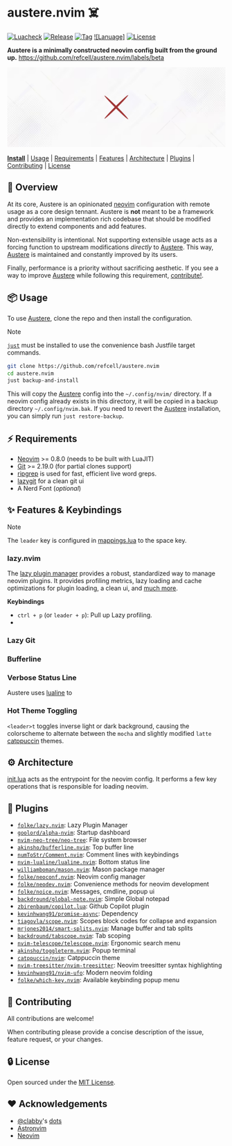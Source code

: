 # austere.nvim ☠️

[![Luacheck]][actions]
[![Release]][actions]
[![Tag]][actions]
[![Lanuage]][lang]
[![License]][mit-license]

[Luacheck]: https://img.shields.io/github/actions/workflow/status/refcell/austere.nvim/ci.yml?branch=main&label=build
[Tag]: https://img.shields.io/github/actions/workflow/status/refcell/austere.nvim/tag.yml?branch=main&label=tag
[Release]: https://img.shields.io/github/actions/workflow/status/refcell/austere.nvim/release.yml?branch=main&label=release
[actions]: https://github.com/refcell/austere.nvim/actions?query=branch%3Amain

[License]: https://img.shields.io/badge/license-MIT-7795AF.svg
[mit-license]: https://github.com/ethereum-optimism/axos/blob/main/LICENSE.md

[Language]: https://img.shields.io/badge/language-lua-blue.svg
[lang]: https://img.shields.io/badge/language-lua-blue

**Austere is a minimally constructed neovim config built from the ground up.** https://github.com/refcell/austere.nvim/labels/beta

![](./etc/banner.png)

**[Install](#📦-usage)**
| [Usage](#📦-usage)
| [Requirements](#⚡️-requirements)
| [Features](#✨-features-&-keybindings)
| [Architecture](#⚙️-architecture)
| [Plugins](#🔌-plugins)
| [Contributing](#🐛-contributing)
| [License](#🔒-license)

## 📄 Overview

At its core, Austere is an opinionated [neovim][neovim] configuration with
remote usage as a core design tennant. Austere is **not** meant to be a
framework and provides an implementation rich codebase that should be modified
directly to extend components and add features.

Non-extensibility is intentional. Not supporting extensible usage acts as a
forcing function to upstream modifications _directly_ to [Austere][a]. This
way, [Austere][a] is maintained and constantly improved by its users.

Finally, performance is a priority without sacrificing aesthetic. If you
see a way to improve [Austere][a] while following this requirement,
[contribute!](#contributing).

## 📦 Usage

To use [Austere][a], clone the repo and then install the configuration.

> [!NOTE]
>
> [`just`][just] must be installed to use the convenience bash Justfile target commands.

```bash
git clone https://github.com/refcell/austere.nvim
cd austere.nvim
just backup-and-install
```

This will copy the [Austere][a] config into the `~/.config/nvim/` directory.
If a neovim config already exists in this directory, it will be copied in a
backup directory `~/.config/nvim.bak`. If you need to revert the [Austere][a]
installation, you can simply run `just restore-backup`.

[a]: https://github.com/refcell/austere.nvim
[just]: https://github.com/casey/just

## ⚡️ Requirements

- [Neovim][neovim] >= 0.8.0 (needs to be built with LuaJIT)
- [Git][git] >= 2.19.0 (for partial clones support)
- [ripgrep][ripgrep] is used for fast, efficient live word greps.
- [lazygit][lazygit] for a clean git ui
- A Nerd Font (_optional_)

[git]: https://git-scm.com/downloads
[lazygit]: https://github.com/jesseduffield/lazygit
[ripgrep]: https://github.com/BurntSushi/ripgrep
[neovim]: https://github.com/neovim/neovim

## ✨ Features & Keybindings

> [!NOTE]
>
> The `leader` key is configured in [mappings.lua](./lua/mappings.lua) to
> the space key.

### lazy.nvim

The [lazy plugin manager][lazy] provides a robust, standardized way to manage
neovim plugins. It provides profiling metrics, lazy loading and cache
optimizations for plugin loading, a clean ui, and [much more][lzfeats].

**Keybindings**

- `ctrl + p` (or `leader + p`): Pull up Lazy profiling.
- 

[lzfeats]: https://github.com/folke/lazy.nvim?tab=readme-ov-file#-features

### Lazy Git



### Bufferline



### Verbose Status Line

Austere uses [lualine][lualine] to 

### Hot Theme Toggling

`<leader>t` toggles inverse light or dark background, causing the colorscheme to alternate
between the `mocha` and slightly modified `latte` [catppuccin][catppuccin] themes. 

## ⚙️ Architecture

[init.lua](./init.lua) acts as the entrypoint for the neovim config. It performs a few key
operations that is responsible for loading neovim. 

## 🔌 Plugins

- [`folke/lazy.nvim`][lazy]: Lazy Plugin Manager
- [`goolord/alpha-nvim`][alpha]: Startup dashboard
- [`nvim-neo-tree/neo-tree`][neotree]: File system browser
- [`akinsho/bufferline.nvim`][bufferline]: Top buffer line
- [`numToStr/Comment.nvim`][comments]: Comment lines with keybindings
- [`nvim-lualine/lualine.nvim`][lualine]: Bottom status line
- [`williamboman/mason.nvim`][mason]: Mason package manager
- [`folke/neoconf.nvim`][neoconf]: Neovim config manager
- [`folke/neodev.nvim`][neodev]: Convenience methods for neovim development 
- [`folke/noice.nvim`][noice]: Messages, cmdline, popup ui
- [`backdround/global-note.nvim`][notes]: Simple Global notepad
- [`zbirenbaum/copilot.lua`][copilot]: Github Copilot plugin
- [`kevinhwang91/promise-async`][promise]: Dependency
- [`tiagovla/scope.nvim`][scope]: Scopes block codes for collapse and expansion
- [`mrjones2014/smart-splits.nvim`][splits]: Manage buffer and tab splits
- [`backdround/tabscope.nvim`][tabscope]: Tab scoping
- [`nvim-telescope/telescope.nvim`][telescope]: Ergonomic search menu
- [`akinsho/toggleterm.nvim`][term]: Popup terminal 
- [`catppuccin/nvim`][catppuccin]: Catppuccin theme
- [`nvim-treesitter/nvim-treesitter`][tree]: Neovim treesitter syntax highlighting
- [`kevinhwang91/nvim-ufo`][ufo]: Modern neovim folding
- [`folke/which-key.nvim`][which]: Available keybinding popup menu

[lazy]: https://github.com/folke/lazy.nvim
[which]: https://github.com/folke/which-key.nvim
[ufo]: https://github.com/kevinhwang91/nvim-ufo
[tree]: https://github.com/nvim-treesitter/nvim-treesitter
[catppuccin]: https://github.com/catppucin/nvim
[term]: https://github.com/akinsho/toggleterm.nvim
[telescope]: https://github.com/nvim-telescope/telescope.nvim
[tabscope]: https://github.com/backdround/tabscope.nvim
[noice]: https://github.com/folke/noice.nvim
[notes]: https://github.com/backdround/global-note.nvim
[copilot]: https://github.com/zbirenbaum/copilot.lua
[promise]: https://github.com/kevinhwang91/promise-async
[scope]: https://github.com/tiagovla/scope.nvim
[splits]: https://github.com/mrjones2014/smart-splits.nvim
[neodev]: https://github.com/folke/neodev.nvim
[neoconf]: https://github.com/folke/neoconf.nvim
[mason]: https://github.com/williamboman/mason.nvim
[lualine]: https://github.com/nvim-lualine/lualine.nvim
[comments]: https://github.com/numToStr/Comment.nvim
[bufferline]: https://github.com/akinsho/bufferline.nvim
[neotree]: https://github.com/nvim-neo-tree/neo-tree.nvim
[alpha]: https://github.com/goolord/alpha-nvim

## 🐛 Contributing

All contributions are welcome!

When contributing please provide a concise description of the issue, feature
request, or your changes.

## 🔒 License

Open sourced under the [MIT License][license].

[license]: ./LICENSE.md

## ❤️ Acknowledgements

- [@clabby][c]'s [dots][cd]
- [Astronvim][avim]
- [Neovim][neovim]

[avim]: https://github.com/AstroNvim/AstroNvim
[c]: https://github.com/clabby
[cd]: https://github.com/clabby/dots
[neovim]: https://github.com/neovim/neovim

